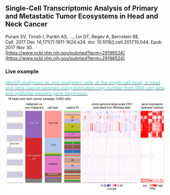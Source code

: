 ## Single-Cell Transcriptomic Analysis of Primary and Metastatic Tumor Ecosystems in Head and Neck Cancer
Puram SV, Tirosh I, Parikh AS, ..., Lin DT, Regev A, Bernstein BE.<br>
Cell. 2017 Dec 14;171(7):1611-1624.e24. doi: 10.1016/j.cell.2017.10.044. Epub 2017 Nov 30.<br>
[https://www.ncbi.nlm.nih.gov/pubmed?term=29198524](https://www.ncbi.nlm.nih.gov/pubmed?term=29198524)

### Live example
[<span style="color:#4ecdc4">Identify malignant vs. non-malignent cells, at the single-cell-level, in head and neck cancer samples using estimated copy number from RNA-seq data and epithelial markers gene expression </span>](/heatmap/?columns=%5B%7B%22width%22%3A101%2C%22columnLabel%22%3A%22%22%2C%22fieldLabel%22%3A%22tumor%20vs.%20non-malignant%20cell%22%2C%22host%22%3A%22https%3A%2F%2Fsinglecellnew.xenahubs.net%22%2C%22name%22%3A%22HNSCC%2FGSE103322_cell_metadata.txt%22%2C%22fields%22%3A%22tumor%20vs.%20non-malignant%20cell%22%7D%2C%7B%22width%22%3A99%2C%22columnLabel%22%3A%22%22%2C%22fieldLabel%22%3A%22cell%20type%22%2C%22host%22%3A%22https%3A%2F%2Fsinglecellnew.xenahubs.net%22%2C%22name%22%3A%22HNSCC%2FGSE103322_cell_metadata.txt%22%2C%22fields%22%3A%22cell%20type%22%7D%2C%7B%22width%22%3A90%2C%22columnLabel%22%3A%22%22%2C%22fieldLabel%22%3A%22patient%22%2C%22host%22%3A%22https%3A%2F%2Fsinglecellnew.xenahubs.net%22%2C%22name%22%3A%22HNSCC%2FGSE103322_sample_metadata.txt%22%2C%22fields%22%3A%22patient%22%7D%2C%7B%22width%22%3A281%2C%22columnLabel%22%3A%22copy%20number%20-%20estimated%20large-scale%20CNV%20from%20RNAseq%20data%22%2C%22fieldLabel%22%3A%22chr1_60%2C%20chr1_130%2C%20chr1_200%2C%20chr1_270%2C%20chr1_340%2C%20chr1_410%2C%20chr1_480%2C%20chr1_550%2C%20chr1_620%2C%20chr1_690%2C%20chr1_760%2C%20chr1_830%2C%20chr1_900%2C%20chr1_970%2C%20chr1_1040%2C%20chr1_1110%2C%20chr1_1180%2C%20chr1_1250%2C%20chr1_1320%2C%20chr1_1390%2C%20chr1_1460%2C%20chr1_1530%2C%20chr1_1600%2C%20chr1_1670%2C%20chr1_1740%2C%20chr1_1810%2C%20chr1_1880%2C%20chr1_1950%2C%20chr2_10%2C%20chr2_80%2C%20chr2_150%2C%20chr2_220%2C%20chr2_290%2C%20chr2_360%2C%20chr2_430%2C%20chr2_500%2C%20chr2_570%2C%20chr2_640%2C%20chr2_710%2C%20chr2_780%2C%20chr2_850%2C%20chr2_920%2C%20chr2_990%2C%20chr2_1060%2C%20chr2_1130%2C%20chr2_1200%2C%20chr3_60%2C%20chr3_130%2C%20chr3_200%2C%20chr3_270%2C%20chr3_340%2C%20chr3_410%2C%20chr3_480%2C%20chr3_550%2C%20chr3_620%2C%20chr3_690%2C%20chr3_760%2C%20chr3_830%2C%20chr3_900%2C%20chr3_970%2C%20chr3_1040%2C%20chr4_50%2C%20chr4_120%2C%20chr4_190%2C%20chr4_260%2C%20chr4_330%2C%20chr4_400%2C%20chr4_470%2C%20chr4_540%2C%20chr4_610%2C%20chr5_0%2C%20chr5_70%2C%20chr11_520%2C%20chr11_590%2C%20chr11_660%2C%20chr11_730%2C%20chr11_800%2C%20chr11_870%2C%20chr11_940%2C%20chr11_1010%2C%20chr11_1080%2C%20chr11_1150%2C%20chr11_1220%2C%20chr12_60%2C%20chr12_130%2C%20chr12_200%2C%20chr12_270%2C%20chr12_340%2C%20chr12_410%2C%20chr12_480%2C%20chr12_550%2C%20chr12_620%2C%20chr12_690%2C%20chr12_760%2C%20chr12_830%2C%20chr12_900%2C%20chr13_10%2C%20chr13_80%2C%20chr13_150%2C%20chr13_220%2C%20chr13_290%2C%20chr14_40%2C%20chr14_110%2C%20chr14_180%2C%20chr14_250%2C%20chr14_320%2C%20chr14_390%2C%20chr14_460%2C%20chr14_530%2C%20chr14_600%2C%20chr15_40%2C%20chr15_110%2C%20chr15_180%2C%20chr15_250%2C%20chr15_320%2C%20chr15_390%2C%20chr15_460%2C%20chr15_530%2C%20chr16_20%2C%20chr16_90%2C%20chr16_160%2C%20chr16_230%2C%20chr16_300%2C%20chr16_370%2C%20chr16_440%2C%20chr16_510%2C%20chr16_580%2C%20chr16_650%2C%20chr16_720%2C%20chr17_50%2C%20chr17_120%2C%20chr17_190%2C%20chr17_260%2C%20chr17_330%2C%20chr17_470%2C%20chr17_540%2C%20chr17_610%2C%20chr17_680%2C%20chr17_750%2C%20chr17_820%2C%20chr17_890%2C%20chr17_960%2C%20chr17_1030%2C%20chr17_1100%2C%20chr18_40%2C%20chr18_110%2C%20chr18_180%2C%20chr19_50%2C%20chr19_120%2C%20chr19_190%2C%20chr19_260%2C%20chr19_330%2C%20chr19_400%2C%20chr19_470%2C%20chr19_540%2C%20chr19_610%2C%20chr19_680%2C%20chr19_750%2C%20chr19_820%2C%20chr19_890%2C%20chr19_960%2C%20chr19_1030%2C%20chr19_1100%2C%20chr19_1170%2C%20chr19_1240%2C%20chr19_1310%2C%20chr20_0%2C%20chr20_70%2C%20chr20_140%2C%20chr20_210%2C%20chr20_280%2C%20chr20_350%2C%20chr20_420%2C%20chr21_0%2C%20chr21_70%2C%20chr21_140%2C%20chr22_40%2C%20chr22_110%2C%20chr22_180%2C%20chr22_250%2C%20chr22_320%2C%20chrX_10%2C%20chrX_80%2C%20chrX_150%2C%20chrX_220%2C%20chrX_290%2C%20chrX_360%2C%20chrX_430%2C%20chrX_500%2C%20chrX_570%2C%20chrX_640%2C%20chrX_710%2C%20chrX_780%22%2C%22host%22%3A%22https%3A%2F%2Fsinglecellnew.xenahubs.net%22%2C%22name%22%3A%22HNSCC%2Fcnv.txt%22%2C%22fields%22%3A%22chr1_60%20chr1_130%20chr1_200%20chr1_270%20chr1_340%20chr1_410%20chr1_480%20chr1_550%20chr1_620%20chr1_690%20chr1_760%20chr1_830%20chr1_900%20chr1_970%20chr1_1040%20chr1_1110%20chr1_1180%20chr1_1250%20chr1_1320%20chr1_1390%20chr1_1460%20chr1_1530%20chr1_1600%20chr1_1670%20chr1_1740%20chr1_1810%20chr1_1880%20chr1_1950%20chr2_10%20chr2_80%20chr2_150%20chr2_220%20chr2_290%20chr2_360%20chr2_430%20chr2_500%20chr2_570%20chr2_640%20chr2_710%20chr2_780%20chr2_850%20chr2_920%20chr2_990%20chr2_1060%20chr2_1130%20chr2_1200%20chr3_60%20chr3_130%20chr3_200%20chr3_270%20chr3_340%20chr3_410%20chr3_480%20chr3_550%20chr3_620%20chr3_690%20chr3_760%20chr3_830%20chr3_900%20chr3_970%20chr3_1040%20chr4_50%20chr4_120%20chr4_190%20chr4_260%20chr4_330%20chr4_400%20chr4_470%20chr4_540%20chr4_610%20chr5_0%20chr5_70%20chr11_520%20chr11_590%20chr11_660%20chr11_730%20chr11_800%20chr11_870%20chr11_940%20chr11_1010%20chr11_1080%20chr11_1150%20chr11_1220%20chr12_60%20chr12_130%20chr12_200%20chr12_270%20chr12_340%20chr12_410%20chr12_480%20chr12_550%20chr12_620%20chr12_690%20chr12_760%20chr12_830%20chr12_900%20chr13_10%20chr13_80%20chr13_150%20chr13_220%20chr13_290%20chr14_40%20chr14_110%20chr14_180%20chr14_250%20chr14_320%20chr14_390%20chr14_460%20chr14_530%20chr14_600%20chr15_40%20chr15_110%20chr15_180%20chr15_250%20chr15_320%20chr15_390%20chr15_460%20chr15_530%20chr16_20%20chr16_90%20chr16_160%20chr16_230%20chr16_300%20chr16_370%20chr16_440%20chr16_510%20chr16_580%20chr16_650%20chr16_720%20chr17_50%20chr17_120%20chr17_190%20chr17_260%20chr17_330%20chr17_470%20chr17_540%20chr17_610%20chr17_680%20chr17_750%20chr17_820%20chr17_890%20chr17_960%20chr17_1030%20chr17_1100%20chr18_40%20chr18_110%20chr18_180%20chr19_50%20chr19_120%20chr19_190%20chr19_260%20chr19_330%20chr19_400%20chr19_470%20chr19_540%20chr19_610%20chr19_680%20chr19_750%20chr19_820%20chr19_890%20chr19_960%20chr19_1030%20chr19_1100%20chr19_1170%20chr19_1240%20chr19_1310%20chr20_0%20chr20_70%20chr20_140%20chr20_210%20chr20_280%20chr20_350%20chr20_420%20chr21_0%20chr21_70%20chr21_140%20chr22_40%20chr22_110%20chr22_180%20chr22_250%20chr22_320%20chrX_10%20chrX_80%20chrX_150%20chrX_220%20chrX_290%20chrX_360%20chrX_430%20chrX_500%20chrX_570%20chrX_640%20chrX_710%20chrX_780%22%7D%2C%7B%22width%22%3A136%2C%22columnLabel%22%3A%22single%20cell%20RNAseq%20gene%20expression%20-%20RSEM%20TPM%22%2C%22fieldLabel%22%3A%22KRT14%2C%20KRT17%2C%20KRT6A%2C%20KRT5%2C%20KRT19%2C%20KRT8%2C%20KRT16%2C%20KRT6B%2C%20KRT15%2C%20KRT6C%2C%20SFN%2C%20EPCAM%22%2C%22host%22%3A%22https%3A%2F%2Fsinglecellnew.xenahubs.net%22%2C%22name%22%3A%22HNSCC%2FGSE103322_HNSCC_exp.txt%22%2C%22fields%22%3A%22KRT14%20KRT17%20KRT6A%20KRT5%20KRT19%20KRT8%20KRT16%20KRT6B%20KRT15%20KRT6C%20SFN%20EPCAM%22%7D%5D&heatmap=%7B%22showWelcome%22%3Afalse%2C%22mode%22%3A%22heatmap%22%7D)
<br>
<a href="https://singlecell.xenabrowser.net/heatmap/?columns=%5B%7B%22width%22%3A101%2C%22columnLabel%22%3A%22%22%2C%22fieldLabel%22%3A%22tumor%20vs.%20non-malignant%20cell%22%2C%22host%22%3A%22https%3A%2F%2Fsinglecellnew.xenahubs.net%22%2C%22name%22%3A%22HNSCC%2FGSE103322_cell_metadata.txt%22%2C%22fields%22%3A%22tumor%20vs.%20non-malignant%20cell%22%7D%2C%7B%22width%22%3A99%2C%22columnLabel%22%3A%22%22%2C%22fieldLabel%22%3A%22cell%20type%22%2C%22host%22%3A%22https%3A%2F%2Fsinglecellnew.xenahubs.net%22%2C%22name%22%3A%22HNSCC%2FGSE103322_cell_metadata.txt%22%2C%22fields%22%3A%22cell%20type%22%7D%2C%7B%22width%22%3A90%2C%22columnLabel%22%3A%22%22%2C%22fieldLabel%22%3A%22patient%22%2C%22host%22%3A%22https%3A%2F%2Fsinglecellnew.xenahubs.net%22%2C%22name%22%3A%22HNSCC%2FGSE103322_sample_metadata.txt%22%2C%22fields%22%3A%22patient%22%7D%2C%7B%22width%22%3A281%2C%22columnLabel%22%3A%22copy%20number%20-%20estimated%20large-scale%20CNV%20from%20RNAseq%20data%22%2C%22fieldLabel%22%3A%22chr1_60%2C%20chr1_130%2C%20chr1_200%2C%20chr1_270%2C%20chr1_340%2C%20chr1_410%2C%20chr1_480%2C%20chr1_550%2C%20chr1_620%2C%20chr1_690%2C%20chr1_760%2C%20chr1_830%2C%20chr1_900%2C%20chr1_970%2C%20chr1_1040%2C%20chr1_1110%2C%20chr1_1180%2C%20chr1_1250%2C%20chr1_1320%2C%20chr1_1390%2C%20chr1_1460%2C%20chr1_1530%2C%20chr1_1600%2C%20chr1_1670%2C%20chr1_1740%2C%20chr1_1810%2C%20chr1_1880%2C%20chr1_1950%2C%20chr2_10%2C%20chr2_80%2C%20chr2_150%2C%20chr2_220%2C%20chr2_290%2C%20chr2_360%2C%20chr2_430%2C%20chr2_500%2C%20chr2_570%2C%20chr2_640%2C%20chr2_710%2C%20chr2_780%2C%20chr2_850%2C%20chr2_920%2C%20chr2_990%2C%20chr2_1060%2C%20chr2_1130%2C%20chr2_1200%2C%20chr3_60%2C%20chr3_130%2C%20chr3_200%2C%20chr3_270%2C%20chr3_340%2C%20chr3_410%2C%20chr3_480%2C%20chr3_550%2C%20chr3_620%2C%20chr3_690%2C%20chr3_760%2C%20chr3_830%2C%20chr3_900%2C%20chr3_970%2C%20chr3_1040%2C%20chr4_50%2C%20chr4_120%2C%20chr4_190%2C%20chr4_260%2C%20chr4_330%2C%20chr4_400%2C%20chr4_470%2C%20chr4_540%2C%20chr4_610%2C%20chr5_0%2C%20chr5_70%2C%20chr11_520%2C%20chr11_590%2C%20chr11_660%2C%20chr11_730%2C%20chr11_800%2C%20chr11_870%2C%20chr11_940%2C%20chr11_1010%2C%20chr11_1080%2C%20chr11_1150%2C%20chr11_1220%2C%20chr12_60%2C%20chr12_130%2C%20chr12_200%2C%20chr12_270%2C%20chr12_340%2C%20chr12_410%2C%20chr12_480%2C%20chr12_550%2C%20chr12_620%2C%20chr12_690%2C%20chr12_760%2C%20chr12_830%2C%20chr12_900%2C%20chr13_10%2C%20chr13_80%2C%20chr13_150%2C%20chr13_220%2C%20chr13_290%2C%20chr14_40%2C%20chr14_110%2C%20chr14_180%2C%20chr14_250%2C%20chr14_320%2C%20chr14_390%2C%20chr14_460%2C%20chr14_530%2C%20chr14_600%2C%20chr15_40%2C%20chr15_110%2C%20chr15_180%2C%20chr15_250%2C%20chr15_320%2C%20chr15_390%2C%20chr15_460%2C%20chr15_530%2C%20chr16_20%2C%20chr16_90%2C%20chr16_160%2C%20chr16_230%2C%20chr16_300%2C%20chr16_370%2C%20chr16_440%2C%20chr16_510%2C%20chr16_580%2C%20chr16_650%2C%20chr16_720%2C%20chr17_50%2C%20chr17_120%2C%20chr17_190%2C%20chr17_260%2C%20chr17_330%2C%20chr17_470%2C%20chr17_540%2C%20chr17_610%2C%20chr17_680%2C%20chr17_750%2C%20chr17_820%2C%20chr17_890%2C%20chr17_960%2C%20chr17_1030%2C%20chr17_1100%2C%20chr18_40%2C%20chr18_110%2C%20chr18_180%2C%20chr19_50%2C%20chr19_120%2C%20chr19_190%2C%20chr19_260%2C%20chr19_330%2C%20chr19_400%2C%20chr19_470%2C%20chr19_540%2C%20chr19_610%2C%20chr19_680%2C%20chr19_750%2C%20chr19_820%2C%20chr19_890%2C%20chr19_960%2C%20chr19_1030%2C%20chr19_1100%2C%20chr19_1170%2C%20chr19_1240%2C%20chr19_1310%2C%20chr20_0%2C%20chr20_70%2C%20chr20_140%2C%20chr20_210%2C%20chr20_280%2C%20chr20_350%2C%20chr20_420%2C%20chr21_0%2C%20chr21_70%2C%20chr21_140%2C%20chr22_40%2C%20chr22_110%2C%20chr22_180%2C%20chr22_250%2C%20chr22_320%2C%20chrX_10%2C%20chrX_80%2C%20chrX_150%2C%20chrX_220%2C%20chrX_290%2C%20chrX_360%2C%20chrX_430%2C%20chrX_500%2C%20chrX_570%2C%20chrX_640%2C%20chrX_710%2C%20chrX_780%22%2C%22host%22%3A%22https%3A%2F%2Fsinglecellnew.xenahubs.net%22%2C%22name%22%3A%22HNSCC%2Fcnv.txt%22%2C%22fields%22%3A%22chr1_60%20chr1_130%20chr1_200%20chr1_270%20chr1_340%20chr1_410%20chr1_480%20chr1_550%20chr1_620%20chr1_690%20chr1_760%20chr1_830%20chr1_900%20chr1_970%20chr1_1040%20chr1_1110%20chr1_1180%20chr1_1250%20chr1_1320%20chr1_1390%20chr1_1460%20chr1_1530%20chr1_1600%20chr1_1670%20chr1_1740%20chr1_1810%20chr1_1880%20chr1_1950%20chr2_10%20chr2_80%20chr2_150%20chr2_220%20chr2_290%20chr2_360%20chr2_430%20chr2_500%20chr2_570%20chr2_640%20chr2_710%20chr2_780%20chr2_850%20chr2_920%20chr2_990%20chr2_1060%20chr2_1130%20chr2_1200%20chr3_60%20chr3_130%20chr3_200%20chr3_270%20chr3_340%20chr3_410%20chr3_480%20chr3_550%20chr3_620%20chr3_690%20chr3_760%20chr3_830%20chr3_900%20chr3_970%20chr3_1040%20chr4_50%20chr4_120%20chr4_190%20chr4_260%20chr4_330%20chr4_400%20chr4_470%20chr4_540%20chr4_610%20chr5_0%20chr5_70%20chr11_520%20chr11_590%20chr11_660%20chr11_730%20chr11_800%20chr11_870%20chr11_940%20chr11_1010%20chr11_1080%20chr11_1150%20chr11_1220%20chr12_60%20chr12_130%20chr12_200%20chr12_270%20chr12_340%20chr12_410%20chr12_480%20chr12_550%20chr12_620%20chr12_690%20chr12_760%20chr12_830%20chr12_900%20chr13_10%20chr13_80%20chr13_150%20chr13_220%20chr13_290%20chr14_40%20chr14_110%20chr14_180%20chr14_250%20chr14_320%20chr14_390%20chr14_460%20chr14_530%20chr14_600%20chr15_40%20chr15_110%20chr15_180%20chr15_250%20chr15_320%20chr15_390%20chr15_460%20chr15_530%20chr16_20%20chr16_90%20chr16_160%20chr16_230%20chr16_300%20chr16_370%20chr16_440%20chr16_510%20chr16_580%20chr16_650%20chr16_720%20chr17_50%20chr17_120%20chr17_190%20chr17_260%20chr17_330%20chr17_470%20chr17_540%20chr17_610%20chr17_680%20chr17_750%20chr17_820%20chr17_890%20chr17_960%20chr17_1030%20chr17_1100%20chr18_40%20chr18_110%20chr18_180%20chr19_50%20chr19_120%20chr19_190%20chr19_260%20chr19_330%20chr19_400%20chr19_470%20chr19_540%20chr19_610%20chr19_680%20chr19_750%20chr19_820%20chr19_890%20chr19_960%20chr19_1030%20chr19_1100%20chr19_1170%20chr19_1240%20chr19_1310%20chr20_0%20chr20_70%20chr20_140%20chr20_210%20chr20_280%20chr20_350%20chr20_420%20chr21_0%20chr21_70%20chr21_140%20chr22_40%20chr22_110%20chr22_180%20chr22_250%20chr22_320%20chrX_10%20chrX_80%20chrX_150%20chrX_220%20chrX_290%20chrX_360%20chrX_430%20chrX_500%20chrX_570%20chrX_640%20chrX_710%20chrX_780%22%7D%2C%7B%22width%22%3A136%2C%22columnLabel%22%3A%22single%20cell%20RNAseq%20gene%20expression%20-%20RSEM%20TPM%22%2C%22fieldLabel%22%3A%22KRT14%2C%20KRT17%2C%20KRT6A%2C%20KRT5%2C%20KRT19%2C%20KRT8%2C%20KRT16%2C%20KRT6B%2C%20KRT15%2C%20KRT6C%2C%20SFN%2C%20EPCAM%22%2C%22host%22%3A%22https%3A%2F%2Fsinglecellnew.xenahubs.net%22%2C%22name%22%3A%22HNSCC%2FGSE103322_HNSCC_exp.txt%22%2C%22fields%22%3A%22KRT14%20KRT17%20KRT6A%20KRT5%20KRT19%20KRT8%20KRT16%20KRT6B%20KRT15%20KRT6C%20SFN%20EPCAM%22%7D%5D&heatmap=%7B%22showWelcome%22%3Afalse%2C%22mode%22%3A%22heatmap%22%7D"><img src="https://github.com/ucscXena/cohortMetaData/raw/master/cohort_Head%20and%20Neck%20Cancer%20(Puram%202017)/cnv.png" width="800px">
